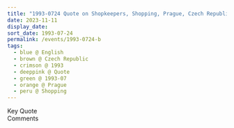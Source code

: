 ```yaml
---
title: "1993-0724 Quote on Shopkeepers, Shopping, Prague, Czech Republic (other date 0725)"
date: 2023-11-11
display_date: 
sort_date: 1993-07-24
permalink: /events/1993-0724-b
tags:
  - blue @ English
  - brown @ Czech Republic
  - crimson @ 1993
  - deeppink @ Quote
  - green @ 1993-07
  - orange @ Prague
  - peru @ Shopping
---
```


<wave-list>
  <list-title color="green" width="75">Key Quote</list-title>
  <list-item color="BlanchedAlmond"  width="200"></list-item>
  <list-item color="Lavender"></list-item>
  <list-item color="BlanchedAlmond"></list-item>
</wave-list>

<br>

<wave-list>
  <list-title color="green" width="75">Comments</list-title>
  <list-item color="BlanchedAlmond"  width="200"></list-item>
  <list-item color="Lavender"></list-item>
  <list-item color="BlanchedAlmond"></list-item>
</wave-list>